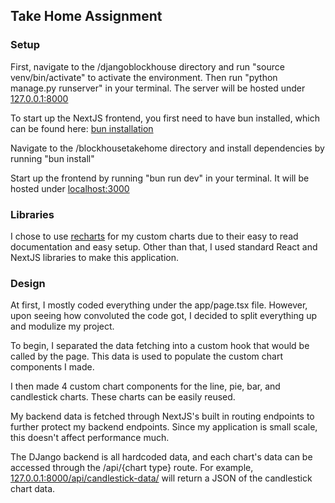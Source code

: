 ## Take Home Assignment

### Setup

First, navigate to the /djangoblockhouse directory and run "source venv/bin/activate" to activate the environment. Then run "python manage.py runserver" in your terminal. The server will be hosted under [127.0.0.1:8000](http://127.0.0.1:8000 "127.0.0.1:8000")

To start up the NextJS frontend, you first need to have bun installed, which can be found here: [bun installation](https://bun.sh/docs/installation "bun installation")

Navigate to the /blockhousetakehome directory and install dependencies by running "bun install"

Start up the frontend by running "bun run dev" in your terminal. It will be hosted under [localhost:3000](http://localhost:3000 "localhost:3000")

### Libraries

I chose to use [recharts](https://recharts.org/en-US "recharts") for my custom charts due to their easy to read documentation and easy setup.
Other than that, I used standard React and NextJS libraries to make this application.

### Design

At first, I mostly coded everything under the app/page.tsx file. However, upon seeing how convoluted the code got, I decided to split everything up and modulize my project.

To begin, I separated the data fetching into a custom hook that would be called by the page. This data is used to populate the custom chart components I made.

I then made 4 custom chart components for the line, pie, bar, and candlestick charts. These charts can be easily reused.

My backend data is fetched through NextJS's built in routing endpoints to further protect my backend endpoints. Since my application is small scale, this doesn't affect performance much.

The DJango backend is all hardcoded data, and each chart's data can be accessed through the /api/{chart type} route. For example, [127.0.0.1:8000/api/candlestick-data/](http://127.0.0.1:8000/api/candlestick-data/ "127.0.0.1:8000/api/candlestick-data/") will return a JSON of the candlestick chart data.
